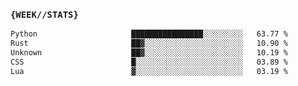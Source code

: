 ### `{WEEK//STATS}` 
<!--START_SECTION:waka-->

```txt
Python                     ████████████████░░░░░░░░░   63.77 %
Rust                       ██▓░░░░░░░░░░░░░░░░░░░░░░   10.90 %
Unknown                    ██▓░░░░░░░░░░░░░░░░░░░░░░   10.19 %
CSS                        █░░░░░░░░░░░░░░░░░░░░░░░░   03.89 %
Lua                        ▓░░░░░░░░░░░░░░░░░░░░░░░░   03.19 %
```

<!--END_SECTION:waka-->
